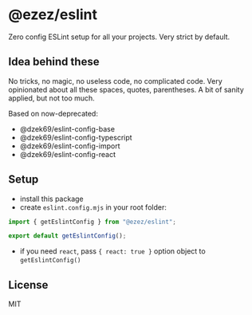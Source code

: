 # @ezez/eslint

Zero config ESLint setup for all your projects. Very strict by default.

## Idea behind these

No tricks, no magic, no useless code, no complicated code.
Very opinionated about all these spaces, quotes, parentheses.
A bit of sanity applied, but not too much.

Based on now-deprecated:
- @dzek69/eslint-config-base
- @dzek69/eslint-config-typescript
- @dzek69/eslint-config-import
- @dzek69/eslint-config-react

## Setup

- install this package
- create `eslint.config.mjs` in your root folder:
```typescript
import { getEslintConfig } from "@ezez/eslint";

export default getEslintConfig();
```
- if you need `react`, pass `{ react: true }` option object to `getEslintConfig()`

## License

MIT
